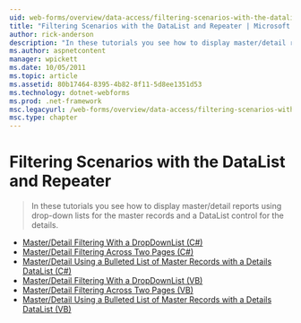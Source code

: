 ```yaml
---
uid: web-forms/overview/data-access/filtering-scenarios-with-the-datalist-and-repeater/index
title: "Filtering Scenarios with the DataList and Repeater | Microsoft Docs"
author: rick-anderson
description: "In these tutorials you see how to display master/detail reports using drop-down lists for the master records and a DataList control for the details."
ms.author: aspnetcontent
manager: wpickett
ms.date: 10/05/2011
ms.topic: article
ms.assetid: 80b17464-8395-4b82-8f11-5d8ee1351d53
ms.technology: dotnet-webforms
ms.prod: .net-framework
msc.legacyurl: /web-forms/overview/data-access/filtering-scenarios-with-the-datalist-and-repeater
msc.type: chapter
---
```

Filtering Scenarios with the DataList and Repeater
====================
> In these tutorials you see how to display master/detail reports using drop-down lists for the master records and a DataList control for the details.


- [Master/Detail Filtering With a DropDownList (C#)](master-detail-filtering-with-a-dropdownlist-datalist-cs.md)
- [Master/Detail Filtering Across Two Pages (C#)](master-detail-filtering-acess-two-pages-datalist-cs.md)
- [Master/Detail Using a Bulleted List of Master Records with a Details DataList (C#)](master-detail-using-a-bulleted-list-of-master-records-with-a-details-datalist-cs.md)
- [Master/Detail Filtering With a DropDownList (VB)](master-detail-filtering-with-a-dropdownlist-datalist-vb.md)
- [Master/Detail Filtering Across Two Pages (VB)](master-detail-filtering-acess-two-pages-datalist-vb.md)
- [Master/Detail Using a Bulleted List of Master Records with a Details DataList (VB)](master-detail-using-a-bulleted-list-of-master-records-with-a-details-datalist-vb.md)

